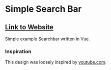 # Simple Search Bar
## [Link to Website](https://michaelt-w23.github.io/simple-search-bar/)

Simple example Searchbar written in Vue.
<br>

### Inspiration
This design was loosely inspired by [youtube.com](https://www.youtube.com/).
